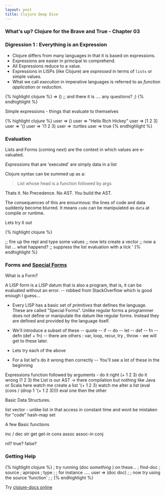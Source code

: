 ```yaml
---
layout: post
title: Clojure Deep Dive
---
```


### What's up? Clojure for the Brave and True - Chapter 03


### Digression 1 :  Everything is an Expression 

- Clojure differs from many languages in that it is based on expressions.
- Expressions are easier in principal to comprehend.
- All Expressions reduce to a value.
- Expressions in LISPs (like Clojure) are *expressed* in terms of `lists` or simple values.
- What we call *execution* in imperative languages is referred to as  *function application* or *reduction*.

{% highlight clojure %}
=> () ;; and there it is .... any questions? ;)
{% endhighlight %}

Simple expressions - things that evaluate to themselves

{% highlight clojure %}
user => ()
user => "Hello Rich Hickey"
user => [1 2 3]
user => '()
user => '(1 2 3)
user => :turtles
user => true
{% endhighlight %}

### Evaluation
Lists and Forms (coming next) are the context in which values are e-valuated. 

*Expressions* that are 'executed' are simply data in a list

Clojure syntax can be summed up as a: 

> List whose head is a function followed by args

Thats it. No Precedence. No AST. *You* build the AST.

The consequences of this are enourmous: the lines of code and data suddenly become blurred. It means `code` can be manipulated as `data` at compile or runtime. 

Lets try it out

{% highlight clojure %}

;; fire up the repl and type some values 
;; now lets create a vector
;; now a list ... what happend?
;;  suppress the list evaluation with a tick  '
{% endhighlight %}

### Forms and [Special Forms](http://clojure.org/reference/special_forms)

What is a Form?

A LISP  form is a LISP datum that is also a program, that is, it can be evaluated without an error.
 \-- robbed from StackOverflow which is good enough I guess...


- Every LISP has a basic set of *primitives* that defines the language.
These are called "Special Forms". Unlike regular forms a programmer does not define or manipulate the datum like regular forms. Instead they are defined and provided by the language itself.


- We'll introduce a subset of these 
-- quote
-- if
-- do 
-- let
-- def
-- fn
-- defn (def + fn)
-- there are others : var, loop, recur, try , throw - we will get to these later.

- Lets try each of the above

- For a list let's do it wrong then correctly 
-- You'll see a lot of these in the beginning

Expressions
  function followed by arguments -
  do it right (+ 1 2 3)
  do it wrong (1 2 3) 
  the List is our AST -> there compilation but nothing like Java or Scala here
  watch me create a list '(+ 1 2 3)
  watch me alter a list  (eval (cons / (drop 1 '(+ 1 2 3))))
  eval one then the other 

Basic Data Structures.

list
vector - unlike list in that access in constant time and wont be mistaken for "code"
hash-map
set


A few Basic functions 

inc / dec 
str
get
get-in
cons
assoc
assoc-in
conj

nil?
true?
false?



### Getting Help 
{% highlight clojure %}
; try running (doc *something* )  on these...
; find-doc
; source
; apropos
; type 
;
; for instance .....
user => (doc doc)
;
; now try using the source 'function'
;
;
{% endhighlight %}

Try [clojure-docs online](https://clojuredocs.org)

